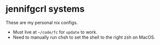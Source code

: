 jennifgcrl systems
===

These are my personal nix configs.

* Must live at `~/code/fc` for `update` to work.
* Need to manually run chsh to set the shell to the right zsh on MacOS.
